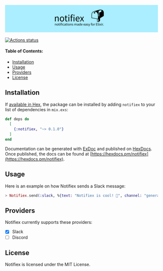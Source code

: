 <img src = "static/notifiex.png">

[ci]: https://github.com/burntcarrot/notifiex/actions/workflows/elixir.yml
[ci-badge]: https://github.com/burntcarrot/notifiex/actions/workflows/elixir.yml/badge.svg

[![Actions status][ci-badge]][ci]

<h4>Table of Contents:</h4>

- [Installation](#installation)
- [Usage](#usage)
- [Providers](#providers)
- [License](#license)

## Installation

If [available in Hex](https://hex.pm/docs/publish), the package can be installed
by adding `notifiex` to your list of dependencies in `mix.exs`:

```elixir
def deps do
  [
    {:notifiex, "~> 0.1.0"}
  ]
end
```

Documentation can be generated with [ExDoc](https://github.com/elixir-lang/ex_doc)
and published on [HexDocs](https://hexdocs.pm). Once published, the docs can
be found at [https://hexdocs.pm/notifiex](https://hexdocs.pm/notifiex).

## Usage

Here is an example on how Notifiex sends a Slack message:

```elixir
> Notifiex.send(:slack, %{text: "Notifiex is cool! 🚀", channel: "general"},  %{token: "SECRET"})
```

## Providers

Notifiex currently supports these providers:

- [x] Slack
- [ ] Discord

## License

Notifiex is licensed under the MIT License.
